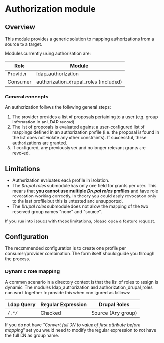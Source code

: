 # Authorization module

## Overview

This module provides a generic solution to mapping authorizations from a source
to a target.

Modules currently using authorization are:

| Role | Module |
| ---- | ------ |
| Provider | ldap_authorization |
| Consumer | authorization_drupal_roles (included) |

### General concepts

An authorization follows the following general steps:

1. The provider provides a list of proposals pertaining to a user (e.g. group
   information in an LDAP record).
2. The list of proposals is evaluated against a user-configured list of mappings
   defined in an authorization profile (i.e. the proposal is found in the list
   does not violate any other constraints). If successful, these authorizations
   are granted.
3. If configured, any previously set and no longer relevant grants are revoked.

## Limitations

- Authorization evaluates each profile in isolation.
- The *Drupal roles* submodule has only one field for grants per user. This
  means that **you cannot use multiple *Drupal roles* profiles** and have role
  revocation working correctly. In theory you could apply revocation only to the
  last profile but this is untested and unsupported.
- The *Drupal roles* submodule does not allow the mapping of the two reserved
  group names "none" and "source".

If you run into issues with these limitations, please open a feature request.

## Configuration

The recommended configuration is to create one profile per consumer/provider
combination. The form itself should guide you through the process.

### Dynamic role mapping

A common scenario in a directory context is that the list of roles to assign
is dynamic. The modules ldap_authorization and authorization_drupal_roles can
work together to provide this when configured as follows:

| Ldap Query | Regular Expression | Drupal Roles |
| ---------- | ------------------ | ------------ |
| `/.*/` | Checked | Source (Any group) |

If you do not have *"Convert full DN to value of first attribute before
mapping"* set you would need to modify the regular expression to not have the
full DN as group name.
